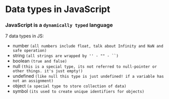 # Data types in JavaScript

### JavaScript is a `dynamically typed` language

7 data types in JS:
 - number `(all numbers include float, talk about Infinity and NaN and safe operation)`
 - string `(all strings are wrapped by '' - "" - ``)`
 - boolean `(true and false)`
 - null `(this is a special type, its not referred to null-pointer or other things. it's just empty!)`
 - undefined `(like null this type is just undefined! if a variable has not an assignment)`
 - object `(a special type to store collection of data)`
 - symbol `(its used to create unique identifiers for objects)`
 
